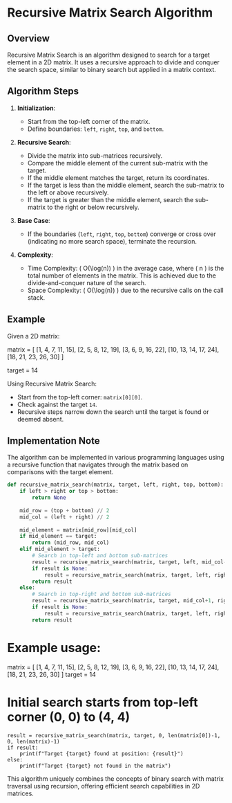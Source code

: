# Recursive Matrix Search Algorithm

## Overview

Recursive Matrix Search is an algorithm designed to search for a target element in a 2D matrix. It uses a recursive approach to divide and conquer the search space, similar to binary search but applied in a matrix context.

## Algorithm Steps

1. **Initialization**:
   - Start from the top-left corner of the matrix.
   - Define boundaries: `left`, `right`, `top`, and `bottom`.

2. **Recursive Search**:
   - Divide the matrix into sub-matrices recursively.
   - Compare the middle element of the current sub-matrix with the target.
   - If the middle element matches the target, return its coordinates.
   - If the target is less than the middle element, search the sub-matrix to the left or above recursively.
   - If the target is greater than the middle element, search the sub-matrix to the right or below recursively.
   
3. **Base Case**:
   - If the boundaries (`left`, `right`, `top`, `bottom`) converge or cross over (indicating no more search space), terminate the recursion.

4. **Complexity**:
   - Time Complexity: \( O(\log(n)) \) in the average case, where \( n \) is the total number of elements in the matrix. This is achieved due to the divide-and-conquer nature of the search.
   - Space Complexity: \( O(\log(n)) \) due to the recursive calls on the call stack.

## Example

Given a 2D matrix:

matrix = [
[1, 4, 7, 11, 15],
[2, 5, 8, 12, 19],
[3, 6, 9, 16, 22],
[10, 13, 14, 17, 24],
[18, 21, 23, 26, 30]
]

target = 14

Using Recursive Matrix Search:

- Start from the top-left corner: `matrix[0][0]`.
- Check against the target `14`.
- Recursive steps narrow down the search until the target is found or deemed absent.

## Implementation Note

The algorithm can be implemented in various programming languages using a recursive function that navigates through the matrix based on comparisons with the target element.

```python
def recursive_matrix_search(matrix, target, left, right, top, bottom):
    if left > right or top > bottom:
        return None
    
    mid_row = (top + bottom) // 2
    mid_col = (left + right) // 2
    
    mid_element = matrix[mid_row][mid_col]
    if mid_element == target:
        return (mid_row, mid_col)
    elif mid_element > target:
        # Search in top-left and bottom sub-matrices
        result = recursive_matrix_search(matrix, target, left, mid_col-1, top, bottom)
        if result is None:
            result = recursive_matrix_search(matrix, target, left, right, top, mid_row-1)
        return result
    else:
        # Search in top-right and bottom sub-matrices
        result = recursive_matrix_search(matrix, target, mid_col+1, right, top, bottom)
        if result is None:
            result = recursive_matrix_search(matrix, target, left, right, mid_row+1, bottom)
        return result
```

# Example usage:
matrix = [
  [1,  4,  7,  11, 15],
  [2,  5,  8,  12, 19],
  [3,  6,  9,  16, 22],
  [10, 13, 14, 17, 24],
  [18, 21, 23, 26, 30]
]
target = 14

# Initial search starts from top-left corner (0, 0) to (4, 4)
```
result = recursive_matrix_search(matrix, target, 0, len(matrix[0])-1, 0, len(matrix)-1)
if result:
    print(f"Target {target} found at position: {result}")
else:
    print(f"Target {target} not found in the matrix")

```

This algorithm uniquely combines the concepts of binary search with matrix traversal using recursion, offering efficient search capabilities in 2D matrices.
